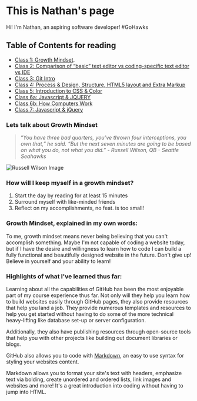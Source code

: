 # This is Nathan's page
Hi! I'm Nathan, an aspiring software developer! #GoHawks

## Table of Contents for reading
- [Class 1: Growth Mindset](https://growthmindset.org/).
- [Class 2: Comparison of “basic” text editor vs coding-specific text editor vs IDE](https://github.com/npbarlow1/reading-notes/blob/main/ChoosingATextEditor.md)
- [Class 3: Git Intro](https://github.com/npbarlow1/reading-notes/blob/main/GitIntro.md)
- [Class 4: Process & Design, Structure, HTML5 layout and Extra Markup](https://github.com/npbarlow1/reading-notes/blob/main/Class%204:%20Process%20%26%20Design%2C%20Structure%2C%20HTML5%20layout%20and%20Extra%20Markup.md)
- [Class 5: Introduction to CSS & Color](https://github.com/npbarlow1/reading-notes/blob/main/Class%205:%20Introduction%20to%20CSS%20&%20Color.md) 
- [Class 6a: Javascript & JQUERY](https://github.com/npbarlow1/reading-notes/blob/main/Class%206a:%20Javascript%20%26%20jQuery.md) 
- [Class 6b: How Computers Work](https://github.com/npbarlow1/reading-notes/blob/main/Class%206b%20reading%20notes.md) 
- [Class 7: Javascript & jQuery](https://github.com/npbarlow1/reading-notes/blob/main/Class%207:%20Javascript%20&%20jQuery.md) 

### Lets talk about Growth Mindset

>“*You have three bad quarters, you’ve thrown four interceptions, you own that,” he said. “But the next seven minutes are going to be based on what you do, not what you did.” - Russell Wilson, QB - Seattle Seahawks*

![Russell Wilson Image](https://2qibqm39xjt6q46gf1rwo2g1-wpengine.netdna-ssl.com/wp-content/uploads/2020/09/22760515_web1_M-russ-edh-200922.jpg)

### How will I keep myself in a growth mindset?

1. Start the day by reading for at least 15 minutes
1. Surround myself with like-minded friends
1. Reflect on my accomplishments, no feat. is too small!

### Growth Mindset, explained in my own words:

To me, growth mindset means never being believing that you can't accomplish something. Maybe I'm not capable of coding a website today, but if I have the desire and willingness to learn how to code I can build a fully functional and beautifully designed website in the future. Don't give up! Believe in yourself and your ability to learn!

### Highlights of what I've learned thus far: 

Learning about all the capabilities of GitHub has been the most enjoyable part of my course experience thus far. Not only will they help you learn how to build websites easily through GitHub pages, they also provide resources that help you land a job. They provide numerous templates and resources to help you get started without having to do some of the more technical heavy-lifting like database set-up or server configuration.

Additionally, they also have publishing resources through open-source tools that help you with other projects like building out document libraries or blogs. 

GitHub also allows you to code with [Markdown](https://guides.github.com/features/mastering-markdown/), an easy to use syntax for styling your websites content.

Markdown allows you to format your site's text with headers, emphasize text via bolding, create unordered and ordered lists, link images and websites and more! It's a great introduction into coding without having to jump into HTML. 
